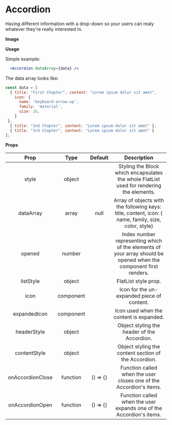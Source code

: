 # Accordion
Having different information with a drop-down so your users can realy whatever they're really interested in.

**Image**

**Usage**

Simple example:
```jsx
  <Accordion dataArray={data} />
```

The data array looks like:
```js
const data = [
  { title: "First Chapter", content: "Lorem ipsum dolor sit amet", 
    icon: {
      name: 'keyboard-arrow-up',
      family: 'material',
      size: 16,
    } 
 },
  { title: "2nd Chapter", content: "Lorem ipsum dolor sit amet" },
  { title: "3rd Chapter", content: "Lorem ipsum dolor sit amet" }
];
```

**Props**

|       Prop       |    Type   |  Default |                                                    Description                                                   |
|:----------------:|:---------:|:--------:|:----------------------------------------------------------------------------------------------------------------:|
|       style      |   object  |          |             Styling the Block which encapsulates the whole FlatList used for rendering the elements.             |
|     dataArray    |   array   |   null   |        Array of objects with the following keys: title, content, icon: { name, family, size, color, style}       |
|      opened      |   number  |          | Index number representing which of the elements of your array should be opened when the component first renders. |
|     listStyle    |   object  |          |                                               FlatList style prop.                                               |
|       icon       | component |          |                                    Icon for the un-expanded piece of content.                                    |
|   expandedIcon   | component |          |                                      Icon used when the content is expanded.                                     |
|    headerStyle   |   object  |          |                                    Object styling the header of the Accordion.                                   |
|   contentStyle   |   object  |          |                               Object styling the content section of the Accordion.                               |
| onAccordionClose |  function | () => {} |                        Function called when the user closes one of the Accordion's items.                        |
|  onAccordionOpen |  function | () => {} |                        Function called when the user expands one of the Accordion's items.                       |